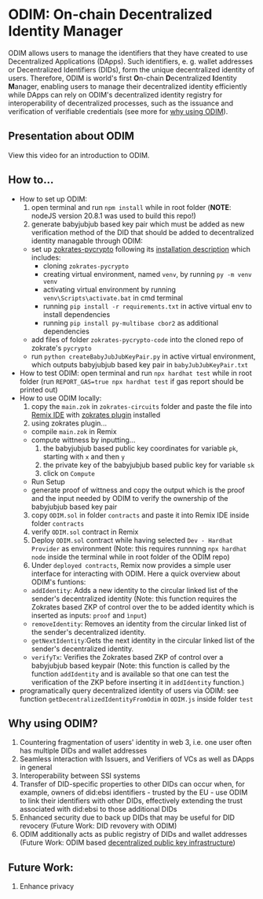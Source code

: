 # ODIM: **O**n-chain **D**ecentralized **I**dentity **M**anager
ODIM allows users to manage the identifiers that they have created to use Decentralized Applications (DApps). Such identifiers, e. g. wallet addresses or Decentralized Identifiers (DIDs), form the unique decentralized identity of users. Therefore, ODIM is world's first **O**n-chain **D**ecentralized **I**dentity **M**anager, enabling users to manage their decentralized identity efficiently while DApps can rely on ODIM's decentralized identity registry for interoperability of decentralized processes, such as the issuance and verification of verifiable credentials (see more for [why using ODIM](#why-using-odim)).

## Presentation about ODIM
View this video for an introduction to ODIM.

## How to...
- How to set up ODIM: 
  1. open terminal and run `npm install` while in root folder (**NOTE**: nodeJS version 20.8.1 was used to build this repo!)
  2. generate babyjubjub based key pair which must be added as new verification method of the DID that should be added to decentralized identity managable through ODIM:
    - set up [zokrates-pycrypto](https://github.com/Zokrates/pycrypto) following its [installation description](https://github.com/Zokrates/pycrypto/tree/master?tab=readme-ov-file#install) which includes:
      - cloning `zokrates-pycrypto` 
      - creating virtual environment, named ``venv``, by running ``py -m venv venv``
      - activating virtual environment by running ``venv\Scripts\activate.bat`` in cmd terminal
      - running `pip install -r requirements.txt` in active virtual env to install dependencies
      - running `pip install py-multibase cbor2` as additional dependencies
    - add files of folder `zokrates-pycrypto-code` into the cloned repo of zokrate's `pycrypto`
    - run `python createBabyJubJubKeyPair.py` in active virtual environment, which outputs babyjubjub based key pair in `babyJubJubKeyPair.txt`
- How to test ODIM: open terminal and run `npx hardhat test` while in root folder (run `REPORT_GAS=true npx hardhat test` if gas report should be printed out)
- How to use ODIM locally:
  1. copy the `main.zok` in ``zokrates-circuits`` folder and paste the file into [Remix IDE](https://remix.ethereum.org/) with [zokrates plugin](https://zokrates.github.io/gettingstarted.html) installed
  2. using zokrates plugin...
    - compile ``main.zok`` in Remix
    - compute wittness by inputting...
      1. the babyjubjub based public key coordinates for variable `pk`, starting with ``x`` and then ``y``
      2. the private key of the babyjubjub based public key for variable `sk`
      3. click on `Compute`
    - Run Setup
    - generate proof of wittness and copy the output which is the proof and the input needed by ODIM to verify the ownership of the babyjubjub based key pair 
  3. copy `ODIM.sol` in folder `contracts` and paste it into Remix IDE inside folder `contracts`
  4. verify ``ODIM.sol`` contract in Remix
  5. Deploy ``ODIM.sol`` contract while having selected `Dev - Hardhat Provider` as environment (Note: this requires runnning `npx hardhat node` inside the terminal while in root folder of the ODIM repo)
  6. Under ``deployed contracts``, Remix now provides a simple user interface for interacting with ODIM. Here a quick overview about ODIM's funtions:
    - `addIdentity`: Adds a new identity to the circular linked list of the sender's decentralized identity (Note: this function requires the Zokrates based ZKP of control over the to be added identity which is inserted as inputs: `proof` and `ìnput`)
    - `removeIdentity`: Removes an identity from the circular linked list of the sender's decentralized identity.
    - `getNextIdentity`:Gets the next identity in the circular linked list of the sender's decentralized identity.
    - `verifyTx`: Verifies the Zokrates based ZKP of control over a babyjubjub based keypair (Note: this function is called by the function `addIdentity` and is available so that one can test the verification of the ZKP before inserting it in `addIdentity` function.)
- programatically query decentralized identity of users via ODIM: see function `getDecentralizedIdentityFromOdim` in `ODIM.js` inside folder `test`

## Why using ODIM?
1. Countering fragmentation of users' identity in web 3, i.e. one user often has multiple DIDs and wallet addresses
2. Seamless interaction with Issuers, and Verifiers of VCs as well as DApps in general
3. Interoperability between SSI systems
4. Transfer of DID-specific properties to other DIDs can occur when, for example, owners of did:ebsi identifiers - trusted by the EU - use ODIM to link their identifiers with other DIDs, effectively extending the trust associated with did:ebsi to those additional DIDs
5. Enhanced security due to back up DIDs that may be useful for DID revocery (Future Work: DID revovery with ODIM)
6. ODIM additionally acts as public registry of DIDs and wallet addresses (Future Work: ODIM based [decentralized public key infrastructure](https://arxiv.org/abs/2406.11511))

## Future Work:
1. Enhance privacy